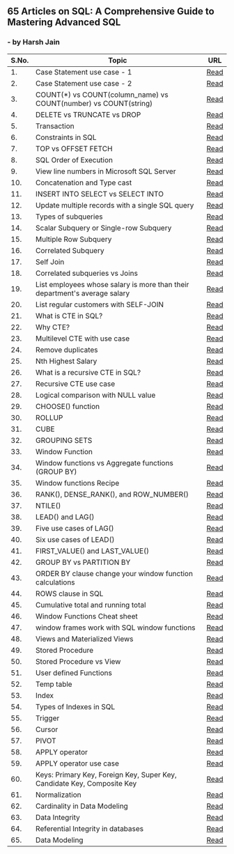 ## 65 Articles on SQL: A Comprehensive Guide to Mastering Advanced SQL 
###                                                - by Harsh Jain

| S.No. | Topic                           | URL           |
|-------------- | ------------------------------- | ------------- |
|	1.	|	Case Statement use case - 1	|	[Read](https://www.linkedin.com/posts/uic-harshjain_sql-hackerrank-90daysofsql-activity-6975720029464014848-dMw3?)	|
|	2.	|	Case Statement use case - 2	|	[Read](https://www.linkedin.com/posts/uic-harshjain_90daysofsql-sql-analytics-activity-6991107310051885056-rAfu?)	|
|	3.	|	COUNT(*) vs COUNT(column_name) vs COUNT(number) vs COUNT(string)	|	[Read](https://www.linkedin.com/posts/uic-harshjain_90daysofsql-sqlserver-data-activity-6976418332866478080-9TkV?)	|
|	4.	|	DELETE vs TRUNCATE vs DROP	|	[Read](https://www.linkedin.com/posts/uic-harshjain_90daysofsql-sql-sqlserver-activity-6977435978697236481-Bm9U?)	|
|	5.	|	Transaction	|	[Read](https://www.linkedin.com/posts/uic-harshjain_90daysofsql-sql-analytics-activity-6983652022453493760-D9ML?)	|
|	6.	|	Constraints in SQL	|	[Read](https://www.linkedin.com/posts/uic-harshjain_90daysofsql-sql-analytics-activity-6983289958757269504-W-rQ?)	|
|	7.	|	TOP vs OFFSET FETCH	|	[Read](https://www.linkedin.com/posts/uic-harshjain_90daysofsql-sql-dataanalytics-activity-6979649566627270656-2u9t?)	|
|	8.	|	SQL Order of Execution	|	[Read](https://www.linkedin.com/posts/uic-harshjain_90daysofsql-sql-dataanalytics-activity-6980008614644113408-IkDg?)	|
|	9.	|	View line numbers in Microsoft SQL Server	|	[Read](https://www.linkedin.com/posts/uic-harshjain_90daysofsql-sql-analytics-activity-6999825622919237632-rdpD?)	|
|	10.	|	Concatenation and Type cast	|	[Read](https://www.linkedin.com/posts/uic-harshjain_90daysofsql-learning-sql-activity-7002689706752700416-F5lC/)	|
|	11.	|	INSERT INTO SELECT vs SELECT INTO	|	[Read](https://www.linkedin.com/posts/uic-harshjain_90daysofsql-sql-analytics-activity-7000143570875691008-xQVw?)	|
|	12.	|	Update multiple records with a single SQL query	|	[Read](https://www.linkedin.com/posts/uic-harshjain_90daysofsql-sql-analytics-activity-7000626109574782976-UeD0?)	|
|	13.	|	Types of subqueries	|	[Read](https://www.linkedin.com/posts/uic-harshjain_90daysofsql-sql-analytics-activity-6999422366275551232-95fI?)	|
|	14.	|	Scalar Subquery or Single-row Subquery	|	[Read](https://www.linkedin.com/posts/uic-harshjain_90daysofsql-sql-analytics-activity-6997645424652161024-5gSB?)	|
|	15.	|	Multiple Row Subquery	|	[Read](https://www.linkedin.com/posts/uic-harshjain_90daysofsql-sql-analytics-activity-6997970985031262208-XQhM?)	|
|	16.	|	Correlated Subquery	|	[Read](https://www.linkedin.com/posts/uic-harshjain_90daysofsql-sql-analytics-activity-6999166110373736448-3r77?)	|
|	17.	|	Self Join	|	[Read](https://www.linkedin.com/posts/uic-harshjain_90daysofsql-sql-sqlserver-activity-6979300115077357568-diIE?)	|
|	18.	|	Correlated subqueries vs Joins	|	[Read](https://www.linkedin.com/posts/uic-harshjain_90daysofsql-sql-analytics-activity-7001678609769803776-BHTh?)	|
|	19.	|	List employees whose salary is more than their department's average salary	|	[Read](https://www.linkedin.com/posts/uic-harshjain_90daysofsql-sql-analytics-activity-7002409335502893056-l-6B?)	|
|	20.	|	List regular customers with SELF-JOIN	|	[Read](https://www.linkedin.com/posts/uic-harshjain_90daysofsql-sql-analytics-activity-7002675335003586560-zAdJ?)	|
|	21.	|	What is CTE in SQL?	|	[Read](https://www.linkedin.com/posts/uic-harshjain_90daysofsql-sql-analytics-activity-6999166110373736448-3r77?)	|
|	22.	|	Why CTE?	|	[Read](https://www.linkedin.com/posts/uic-harshjain_90daysofsql-sql-analytics-activity-7000143570875691008-xQVw?)	|
|	23.	|	Multilevel CTE with use case	|	[Read](https://www.linkedin.com/posts/uic-harshjain_90daysofsql-sql-analytics-activity-7002409335502893056-l-6B?)	|
|	24.	|	Remove duplicates	|	[Read](https://www.linkedin.com/posts/uic-harshjain_90daysofsql-temp-temp-activity-7010789546204291072-MOGB?)	|
|	25.	|	Nth Highest Salary	|	[Read](https://www.linkedin.com/posts/uic-harshjain_90daysofsql-sql-sqlserver-activity-6980537582195544065-5Wxd?)	|
|	26.	|	What is a recursive CTE in SQL?	|	[Read](https://www.linkedin.com/posts/uic-harshjain_90daysofsql-sqlqueries-sql-activity-6985709996177055745-htqO?)	|
|	27.	|	Recursive CTE use case	|	[Read](https://www.linkedin.com/posts/uic-harshjain_90daysofsql-90daysofsql-sql-activity-7022295086482788352-cbgv?)	|
|	28.	|	Logical comparison with NULL value	|	[Read](https://www.linkedin.com/posts/uic-harshjain_90daysofsql-sql-analytics-activity-6989007795547234304-wUWQ?)	|
|	29.	|	CHOOSE() function	|	[Read](https://www.linkedin.com/posts/uic-harshjain_90daysofsql-sql-analytics-activity-7001588438965649408-2Bco?)	|
|	30.	|	ROLLUP	|	[Read](https://www.linkedin.com/posts/uic-harshjain_normalization-notes-by-harsh-activity-7008622276468252672-_oWu?)	|
|	31.	|	CUBE	|	[Read](https://www.linkedin.com/posts/uic-harshjain_90daysofsql-sql-analytics-activity-6983652022453493760-D9ML?)	|
|	32.	|	GROUPING SETS	|	[Read](https://www.linkedin.com/posts/uic-harshjain_90daysofsql-sql-analytics-activity-7001298246635597824-uhaN?)	|
|	33.	|	Window Function	|	[Read](https://www.linkedin.com/posts/uic-harshjain_90daysofsql-sql-analytics-activity-6999825622919237632-rdpD?)	|
|	34.	|	Window functions vs Aggregate functions (GROUP BY)	|	[Read](https://www.linkedin.com/posts/uic-harshjain_90daysofsql-sql-analytics-activity-6997645424652161024-5gSB?)	|
|	35.	|	Window functions Recipe	|	[Read](https://www.linkedin.com/posts/uic-harshjain_90daysofsql-sql-analytics-activity-6995988125802016768-Q7Wk?)	|
|	36.	|	RANK(), DENSE_RANK(), and ROW_NUMBER()	|	[Read](https://www.linkedin.com/posts/uic-harshjain_90daysofsql-sqlqueries-sql-activity-6984578086591741952-jpBg?)	|
|	37.	|	NTILE()	|	[Read](https://www.linkedin.com/posts/uic-harshjain_90daysofsql-sql-analytics-activity-6994493165084848128-qMtw?)	|
|	38.	|	LEAD() and LAG()	|	[Read](https://www.linkedin.com/posts/uic-harshjain_90daysofsql-sql-analytics-activity-6990759961655992320-2L2_?)	|
|	39.	|	Five use cases of LAG()	|	[Read](https://www.linkedin.com/posts/uic-harshjain_90daysofsql-sql-analytics-activity-7003336193216036864-5I_i?)	|
|	40.	|	Six use cases of LEAD()	|	[Read](https://www.linkedin.com/posts/uic-harshjain_referential-integrity-notes-activity-7009411612373651456-A35h?)	|
|	41.	|	FIRST_VALUE() and LAST_VALUE()	|	[Read](https://www.linkedin.com/posts/uic-harshjain_90daysofsql-sql-sqlserver-activity-6979300115077357568-diIE?)	|
|	42.	|	GROUP BY vs PARTITION BY	|	[Read](https://www.linkedin.com/posts/uic-harshjain_90daysofsql-sql-analytics-activity-6987907545537413120-Ydl8?)	|
|	43.	|	ORDER BY clause change your window function calculations	|	[Read](https://www.linkedin.com/posts/uic-harshjain_90daysofsql-sql-analytics-activity-7011751165101039617-gjhV?)	|
|	44.	|	ROWS clause in SQL	|	[Read](https://www.linkedin.com/posts/uic-harshjain_90daysofsql-sql-analytics-activity-7012102433715761152-J320?)	|
|	45.	|	Cumulative total and running total	|	[Read](https://www.linkedin.com/posts/uic-harshjain_90daysofsql-sqlserver-data-activity-6976418332866478080-9TkV?)	|
|	46.	|	Window Functions Cheat sheet	|	[Read](https://www.linkedin.com/posts/uic-harshjain_90daysofsql-sql-analytics-activity-7000626109574782976-UeD0?)	|
|	47.	|	window frames work with SQL window functions	|	[Read](https://www.linkedin.com/posts/uic-harshjain_90daysofsql-sql-analytics-activity-7002675335003586560-zAdJ?)	|
|	48.	|	Views and Materialized Views	|	[Read](https://www.linkedin.com/posts/uic-harshjain_90daysofsql-sql-analytics-activity-7011041362548600833-jVLP?)	|
|	49.	|	Stored Procedure	|	[Read](https://www.linkedin.com/posts/uic-harshjain_90daysofsql-sql-analytics-activity-6986028973080133633-AzyZ?)	|
|	50.	|	Stored Procedure vs View	|	[Read](https://www.linkedin.com/posts/uic-harshjain_sql-window-functions-cheat-sheet-activity-6995251526613024768-a_8P?)	|
|	51.	|	User defined Functions	|	[Read](https://www.linkedin.com/posts/uic-harshjain_90daysofsql-sql-sqlserver-activity-6982199343948730368-TkPc?)	|
|	52.	|	Temp table	|	[Read](https://www.linkedin.com/posts/uic-harshjain_90daysofsql-sql-dataanalytics-activity-6979649566627270656-2u9t?)	|
|	53.	|	Index	|	[Read](https://www.linkedin.com/posts/uic-harshjain_90daysofsql-sql-sqlserver-activity-6978545429076443136-YnOd?)	|
|	54.	|	Types of Indexes in SQL	|	[Read](https://www.linkedin.com/posts/uic-harshjain_90daysofsql-sqlqueries-sql-activity-6988648897350885376-y7Ci?)	|
|	55.	|	Trigger	|	[Read](https://www.linkedin.com/posts/uic-harshjain_90daysofsql-sql-sqlserver-activity-6981081902711545856-z9n5?)	|
|	56.	|	Cursor	|	[Read](https://www.linkedin.com/posts/uic-harshjain_90daysofsql-sql-analytics-activity-7008979851663613952-u9jy?)	|
|	57.	|	PIVOT	|	[Read](https://www.linkedin.com/posts/uic-harshjain_90daysofsql-sql-analytics-activity-7001000638654410752-uzvf?)	|
|	58.	|	APPLY operator	|	[Read](https://www.linkedin.com/posts/uic-harshjain_sql-hackerrank-90daysofsql-activity-6975720029464014848-dMw3?)	|
|	59.	|	APPLY operator use case	|	[Read](https://www.linkedin.com/posts/uic-harshjain_90daysofsql-sql-analytics-activity-6983289958757269504-W-rQ?)	|
|	60.	|	Keys: Primary Key, Foreign Key, Super Key, Candidate Key, Composite Key	|	[Read](https://www.linkedin.com/posts/uic-harshjain_90daysofsql-learning-sql-activity-7002689706752700416-F5lC?)	|
|	61.	|	Normalization	|	[Read](https://www.linkedin.com/posts/uic-harshjain_90daysofsql-sql-analytics-activity-6997970985031262208-XQhM?)	|
|	62.	|	Cardinality in Data Modeling	|	[Read](https://www.linkedin.com/posts/uic-harshjain_90daysofsql-sqlqueries-sql-activity-6986856882065858560-WSgJ?)	|
|	63.	|	Data Integrity	|	[Read](https://www.linkedin.com/posts/uic-harshjain_90daysofsql-sql-analytics-activity-6985371248906158080-xAY8?)	|
|	64.	|	Referential Integrity in databases	|	[Read](https://www.linkedin.com/posts/uic-harshjain_90daysofsql-sql-analytics-activity-6995535108678057984-GjoP?)	|
|	65.	|	Data Modeling	|	[Read](https://www.linkedin.com/posts/uic-harshjain_90daysofsql-sql-sqlserver-activity-6981266184033751041-afnX?)	|


